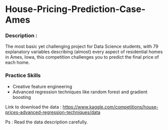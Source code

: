# House-Pricing-Prediction-Case-Ames

### Description :
The most basic yet challenging project for Data Science students, with 79 explanatory variables describing (almost) every aspect of residential homes in Ames, Iowa, this competition challenges you to predict the final price of each home.

### Practice Skills

- Creative feature engineering 
- Advanced regression techniques like random forest and gradient boosting

Link to download the data : https://www.kaggle.com/competitions/house-prices-advanced-regression-techniques/data

Ps : Read the data description carefully.
